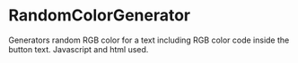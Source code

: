 # RandomColorGenerator
Generators random RGB color for a text including RGB color code inside the button text. Javascript and html used.
